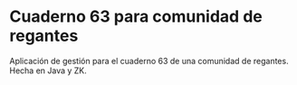 # Cuaderno 63 para comunidad de regantes
Aplicación de gestión para el cuaderno 63 de una comunidad de regantes.
Hecha en Java y ZK.
